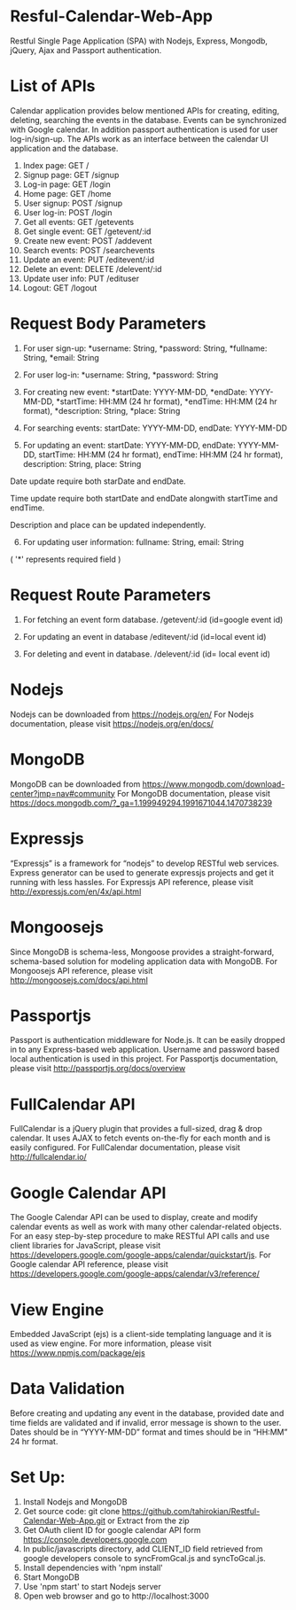# Resful-Calendar-Web-App
Restful Single Page Application (SPA) with Nodejs, Express, Mongodb, jQuery, Ajax and Passport authentication.

# List of APIs
Calendar application provides below mentioned APIs for creating, editing, deleting, searching the events in the database. Events can be synchronized with Google calendar. In addition passport authentication is used for user log-in/sign-up. The APIs work as an interface between the calendar UI application and the database.

1. Index page: GET /
2. Signup page: GET /signup
3. Log-in page: GET /login
4. Home page: GET /home
5. User signup: POST /signup
6. User log-in: POST /login
7. Get all events: GET /getevents
8. Get single event: GET /getevent/:id
9. Create new event: POST /addevent
10. Search events: POST /searchevents
11. Update an event: PUT /editevent/:id
12. Delete an event: DELETE /delevent/:id
13. Update user info: PUT /edituser
14. Logout: GET /logout

# Request Body Parameters
1. For user sign-up:
  *username: String,
  *password: String,
  *fullname: String,
  *email: String

2. For user log-in:
  *username: String,
  *password: String

3. For creating new event:
  *startDate: YYYY-MM-DD,
  *endDate: YYYY-MM-DD,
  *startTime: HH:MM (24 hr format),
  *endTime: HH:MM (24 hr format),
  *description: String,
  *place: String

4. For searching events:
  startDate: YYYY-MM-DD,
  endDate: YYYY-MM-DD

5. For updating an event:
  startDate: YYYY-MM-DD,
  endDate: YYYY-MM-DD,
  startTime: HH:MM (24 hr format),
  endTime: HH:MM (24 hr format),
  description: String,
  place: String

  Date update require both starDate and endDate.

  Time update require both startDate and endDate alongwith startTime and endTime.

  Description and place can be updated independently.

6. For updating user information:
  fullname: String,
  email: String

 ( '*' represents required field )

# Request Route Parameters
1. For fetching an event form database.
  /getevent/:id (id=google event id)

2. For updating an event in database
  /editevent/:id  (id=local event id)

3. For deleting and event in database.
  /delevent/:id (id= local event id)

# Nodejs
Nodejs can be downloaded from https://nodejs.org/en/
For Nodejs documentation, please visit https://nodejs.org/en/docs/

# MongoDB
MongoDB can be downloaded from https://www.mongodb.com/download-center?jmp=nav#community
For MongoDB documentation, please visit https://docs.mongodb.com/?_ga=1.199949294.1991671044.1470738239

# Expressjs
“Expressjs” is a framework for “nodejs” to develop RESTful web services. Express generator can be used to generate expressjs projects and get it running with less hassles.
For Expressjs API reference, please visit http://expressjs.com/en/4x/api.html

# Mongoosejs
Since MongoDB is schema-less, Mongoose provides a straight-forward, schema-based solution for modeling application data with MongoDB.
For Mongoosejs API reference, please visit http://mongoosejs.com/docs/api.html

# Passportjs
Passport is authentication middleware for Node.js. It can be easily dropped in to any Express-based web application. Username and password based local authentication is used in this project.
For Passportjs documentation, please visit http://passportjs.org/docs/overview

# FullCalendar API
FullCalendar is a jQuery plugin that provides a full-sized, drag & drop calendar. It uses AJAX to fetch events on-the-fly for each month and is easily configured.
For FullCalendar documentation, please visit http://fullcalendar.io/

# Google Calendar API
The Google Calendar API can be used to display, create and modify calendar events as well as work with many other calendar-related objects. For an easy step-by-step procedure to make RESTful API calls and use client libraries for JavaScript, please visit https://developers.google.com/google-apps/calendar/quickstart/js. For Google calendar API reference, please visit https://developers.google.com/google-apps/calendar/v3/reference/

# View Engine
Embedded JavaScript (ejs) is a client-side templating language and it is used as view engine.
For more information, please visit https://www.npmjs.com/package/ejs

# Data Validation
Before creating and updating any event in the database, provided date and time fields are validated and if invalid, error message is shown to the user. Dates should be in “YYYY-MM-DD” format and times should be in “HH:MM” 24 hr format.

# Set Up:
1. Install Nodejs and MongoDB
2. Get source code: git clone https://github.com/tahirokian/Restful-Calendar-Web-App.git or Extract from the zip
3. Get OAuth client ID for google calendar API form https://console.developers.google.com
4. In public/javascripts directory, add CLIENT_ID field retrieved from google developers console to syncFromGcal.js and syncToGcal.js.
5. Install dependencies with 'npm install'
6. Start MongoDB
7. Use 'npm start' to start Nodejs server
8. Open web browser and go to http://localhost:3000
